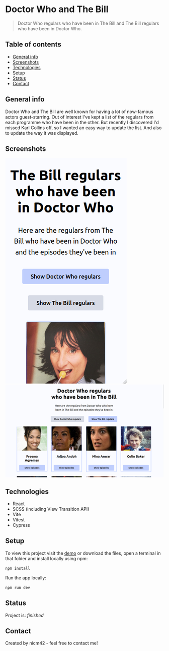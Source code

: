 # Doctor Who and The Bill

> Doctor Who regulars who have been in The Bill and The Bill regulars who have been in Doctor Who.

## Table of contents

- [General info](#general-info)
- [Screenshots](#screenshots)
- [Technologies](#technologies)
- [Setup](#setup)
- [Status](#status)
- [Contact](#contact)

## General info

Doctor Who and The Bill are well known for having a lot of now-famous actors guest-starring. Out of interest I've kept a list of the regulars from each programme who have been in the other. But recently I discovered I'd missed Karl Collins off, so I wanted an easy way to update the list. And also to update the way it was displayed.

## Screenshots

![Mobile screenshot](screenshot-mobile.png)
![Desktop screenshot](screenshot-desktop.png)

## Technologies

- React
- SCSS (including View Transition API)
- Vite
- Vitest
- Cypress

## Setup

To view this project visit the [demo](https://doctor-who-and-the-bill.pages.dev/) or download the files, open a terminal in that folder and install locally using npm:

```
npm install
```

Run the app locally:

```
npm run dev
```

## Status

Project is: _finished_

## Contact

Created by nicm42 - feel free to contact me!
